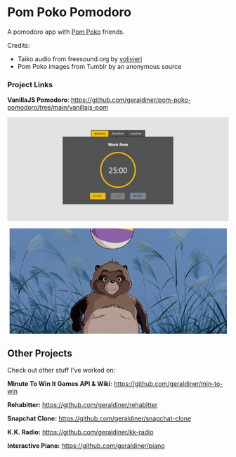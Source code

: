 # Pom Poko Pomodoro

A pomodoro app with [Pom Poko](https://en.wikipedia.org/wiki/Pom_Poko) friends.

Credits:

- Taiko audio from freesound.org by [volivieri](https://freesound.org/people/volivieri/sounds/76586/)
- Pom Poko images from Tumblr by an anonymous source

### Project Links

**VanillaJS Pomodoro**: https://github.com/geraldiner/pom-poko-pomodoro/tree/main/vanillajs-pom

![Pom Poko Pomodoro app](https://raw.githubusercontent.com/geraldiner/pom-poko-pomodoro/main/vanillajs-pom/assets/img/demo.gif)

<div align="center">
  <img src="https://raw.githubusercontent.com/geraldiner/pom-poko-pomodoro/main/vanillajs-pom/assets/img/pompoko-back-to-work.gif" alt="Pom Poko tanuki" />
</div>

<!--

## How It's Made:

**Tech used:** HTML, CSS, JavaScript, Framework of choice

Here's where you can go to town on how you actually built this thing. Write as much as you can here, it's totally fine if it's not too much just make sure you write *something*. If you don't have too much experience on your resume working on the front end that's totally fine. This is where you can really show off your passion and make up for that ten fold.

[![Pom Poko Pomodoro Work Session](https://res.cloudinary.com/marcomontalbano/image/upload/v1629013700/video_to_markdown/images/streamable--pfw3mk-c05b58ac6eb4c4700831b2b3070cd403.jpg)](https://streamable.com/pfw3mk "Pom Poko Pomodoro Work Session")

## Optimizations
*(optional)*

You don't have to include this section but interviewers *love* that you can not only deliver a final product that looks great but also functions efficiently. Did you write something then refactor it later and the result was 5x faster than the original implementation? Did you cache your assets? Things that you write in this section are **GREAT** to bring up in interviews and you can use this section as reference when studying for technical interviews!

## Lessons Learned:

No matter what your experience level, being an engineer means continuously learning. Every time you build something you always have those *whoa this is awesome* or *fuck yeah I did it!* moments. This is where you should share those moments! Recruiters and interviewers love to see that you're self-aware and passionate about growing. -->


## Other Projects

Check out other stuff I've worked on:

**Minute To Win It Games API & Wiki**: https://github.com/geraldiner/min-to-win

**Rehabitter:** https://github.com/geraldiner/rehabitter

**Snapchat Clone:** https://github.com/geraldiner/snapchat-clone

**K.K. Radio:** https://github.com/geraldiner/kk-radio

**Interactive Piano:** https://github.com/geraldiner/piano
